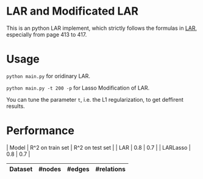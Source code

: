 # LAR and Modificated LAR

This is an python LAR implement, which strictly follows the formulas in [LAR](http://statweb.stanford.edu/~tibs/ftp/lars.pdf), especially from page 413 to 417.

# Usage
`python main.py` for oridinary LAR. 

`python main.py -t 200 -p` for Lasso Modification of LAR.

You can tune the parameter `t`, i.e. the L1 regularization, to get deffirent results.

# Performance 

| Model | R^2 on train set | R^2 on test set |
| LAR   | 0.8 | 0.7 |
| LARLasso | 0.8 | 0.7 | 

| Dataset | #nodes | #edges | #relations |
|---------|--------|--------|------------|
